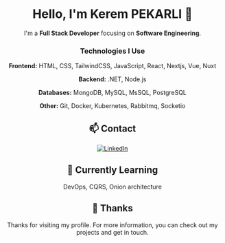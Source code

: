 <div align="center">

# Hello, I'm Kerem PEKARLI 👋

I'm a **Full Stack Developer** focusing on **Software Engineering**.

### Technologies I Use

**Frontend:**
HTML, CSS, TailwindCSS, JavaScript, React, Nextjs, Vue, Nuxt

**Backend:**
.NET, Node.js

**Databases:**
MongoDB, MySQL, MsSQL, PostgreSQL

**Other:**
Git, Docker, Kubernetes, Rabbitmq, Socketio

## 📫 Contact

[![LinkedIn](https://img.shields.io/badge/LinkedIn-Connect-blue)](https://www.linkedin.com/in/kerempekarli/)

## 🌱 Currently Learning

DevOps, CQRS, Onion architecture


## 🤝 Thanks

Thanks for visiting my profile. For more information, you can check out my projects and get in touch.

</div>
